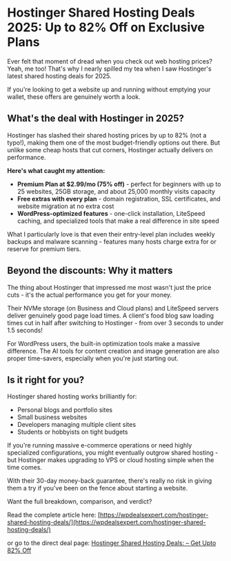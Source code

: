 Hostinger Shared Hosting Deals 2025: Up to 82% Off on Exclusive Plans
=====================================================================

Ever felt that moment of dread when you check out web hosting prices? Yeah, me too! That's why I nearly spilled my tea when I saw Hostinger's latest shared hosting deals for 2025.

If you're looking to get a website up and running without emptying your wallet, these offers are genuinely worth a look.

What's the deal with Hostinger in 2025?
---------------------------------------

Hostinger has slashed their shared hosting prices by up to 82% (not a typo!), making them one of the most budget-friendly options out there. But unlike some cheap hosts that cut corners, Hostinger actually delivers on performance.

**Here's what caught my attention:**

*   **Premium Plan at $2.99/mo (75% off)** - perfect for beginners with up to 25 websites, 25GB storage, and about 25,000 monthly visits capacity
*   **Free extras with every plan** - domain registration, SSL certificates, and website migration at no extra cost
*   **WordPress-optimized features** - one-click installation, LiteSpeed caching, and specialized tools that make a real difference in site speed

What I particularly love is that even their entry-level plan includes weekly backups and malware scanning - features many hosts charge extra for or reserve for premium tiers.

Beyond the discounts: Why it matters
------------------------------------

The thing about Hostinger that impressed me most wasn't just the price cuts - it's the actual performance you get for your money.

Their NVMe storage (on Business and Cloud plans) and LiteSpeed servers deliver genuinely good page load times. A client's food blog saw loading times cut in half after switching to Hostinger - from over 3 seconds to under 1.5 seconds!

For WordPress users, the built-in optimization tools make a massive difference. The AI tools for content creation and image generation are also proper time-savers, especially when you're just starting out.

Is it right for you?
--------------------

Hostinger shared hosting works brilliantly for:

*   Personal blogs and portfolio sites
*   Small business websites
*   Developers managing multiple client sites
*   Students or hobbyists on tight budgets

If you're running massive e-commerce operations or need highly specialized configurations, you might eventually outgrow shared hosting - but Hostinger makes upgrading to VPS or cloud hosting simple when the time comes.

With their 30-day money-back guarantee, there's really no risk in giving them a try if you've been on the fence about starting a website.

Want the full breakdown, comparison, and verdict?

Read the complete article here: [https://wpdealsexpert.com/hostinger-shared-hosting-deals/](https://wpdealsexpert.com/hostinger-shared-hosting-deals/)

or go to the direct deal page: [Hostinger Shared Hosting Deals: – Get Upto 82% Off](https://wpdealsexpert.com/go/hostinger-shared-hosting/)
